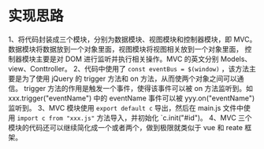# 实现思路
1、将代码封装成三个模块，分别为数据模块、视图模块和控制器模块，即 MVC。数据模块将数据放到一个对象里面，视图模块将视图相关放到一个对象里面，
控制器模块主要是对 DOM 进行监听并执行相关操作。MVC 的英文分别 Models、view、Conttroller。
2、代码中使用了 `const eventBus = $(window)` ，该方法主要是为了使用 jQuery 的 trigger 方法和 on 方法，从而使两个对象之间可以通信。
trigger 方法的作用是触发一个事件，使得该事件可以被 on 方法监听到。如 xxx.trigger("eventName") 中的 eventName 事件可以被 yyy.on("eventName") 监听到。
3、MVC 模块使用 `export default c` 导出，然后在 main.js 文件中使用 `import c from "xxx.js"` 方法导入，并初始化 `c.init("#id")。
4、MVC 三个模块的代码还可以继续简化成一个或者两个，做到极限就类似于 vue 和 reate 框架。

